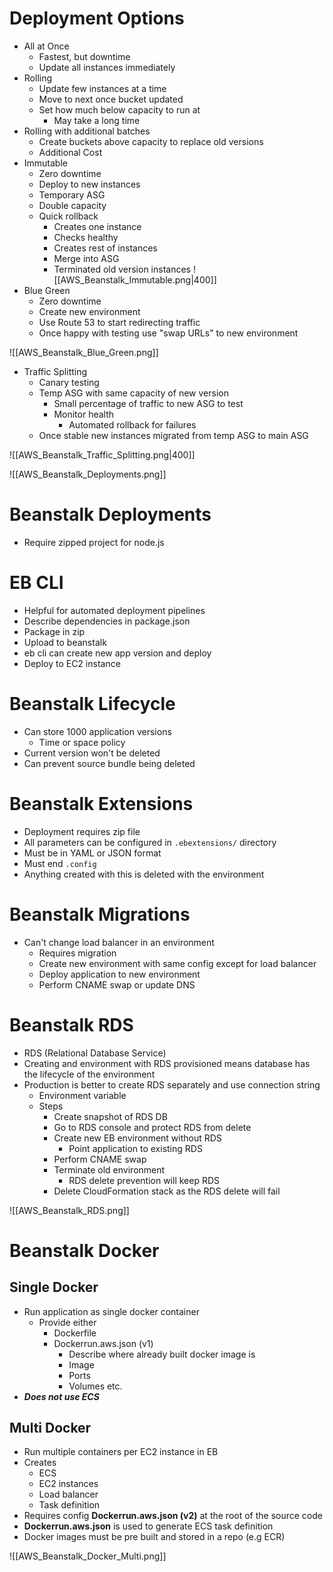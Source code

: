 
# Deployment Options

- All at Once
	- Fastest, but downtime
	- Update all instances immediately
- Rolling
	- Update few instances at a time
	- Move to next once bucket updated
	- Set how much below capacity to run at
		- May take a long time
- Rolling with additional batches
	- Create buckets above capacity to replace old versions
	- Additional Cost
- Immutable
	- Zero downtime
	- Deploy to new instances
	- Temporary ASG
	- Double capacity
	- Quick rollback
		- Creates one instance
		- Checks healthy
		- Creates rest of instances
		- Merge into ASG
		- Terminated old version instances
![[AWS_Beanstalk_Immutable.png|400]]
- Blue Green
	- Zero downtime
	- Create new environment
	- Use Route 53 to start redirecting traffic
	- Once happy with testing use "swap URLs" to new environment

![[AWS_Beanstalk_Blue_Green.png]]

- Traffic Splitting
	- Canary testing
	- Temp ASG with same capacity of new version
		- Small percentage of traffic to new ASG to test
		- Monitor health
			- Automated rollback for failures
	- Once stable new instances migrated from temp ASG to main ASG

![[AWS_Beanstalk_Traffic_Splitting.png|400]]

![[AWS_Beanstalk_Deployments.png]]


# Beanstalk Deployments

- Require zipped project for node.js

# EB CLI

- Helpful for automated deployment pipelines
- Describe dependencies in package.json
- Package in zip
- Upload to beanstalk
- eb cli can create new app version and deploy
- Deploy to EC2 instance

# Beanstalk Lifecycle

- Can store 1000 application versions
	- Time or space policy
- Current version won't be deleted
- Can prevent source bundle being deleted

# Beanstalk Extensions

- Deployment requires zip file
- All parameters can be configured in `.ebextensions/` directory
- Must be in YAML or JSON format
- Must end `.config`
- Anything created with this is deleted with the environment

# Beanstalk Migrations

- Can't change load balancer in an environment
	- Requires migration
	- Create new environment with same config except for load balancer
	- Deploy application to new environment
	- Perform CNAME swap or update DNS

# Beanstalk RDS

- RDS (Relational Database Service)
- Creating and environment with RDS provisioned means database has the lifecycle of the environment
- Production is better to create RDS separately and use connection string
	- Environment variable
	- Steps
		- Create snapshot of RDS DB
		- Go to RDS console and protect RDS from delete
		- Create new EB environment without RDS
			- Point application to existing RDS
		- Perform CNAME swap
		- Terminate old environment
			- RDS delete prevention will keep RDS
		- Delete CloudFormation stack as the RDS delete will fail

![[AWS_Beanstalk_RDS.png]]

# Beanstalk Docker

## Single Docker

- Run application as single docker container
	- Provide either
		- Dockerfile
		- Dockerrun.aws.json (v1)
			- Describe where already built docker image is
			- Image
			- Ports
			- Volumes etc.
- ***Does not use ECS***

## Multi Docker

- Run multiple containers per EC2 instance in EB
- Creates
	- ECS
	- EC2 instances
	- Load balancer
	- Task definition
- Requires config **Dockerrun.aws.json (v2)** at the root of the source code
- **Dockerrun.aws.json** is used to generate ECS task definition
- Docker images must be pre built and stored in a repo (e.g ECR)

![[AWS_Beanstalk_Docker_Multi.png]]